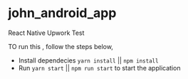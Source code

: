 # john_android_app
React Native Upwork Test

TO run this , follow the steps below,
* Install dependecies `yarn install` || `npm install`
* Run   `yarn start` || `npm run start` to start the application
